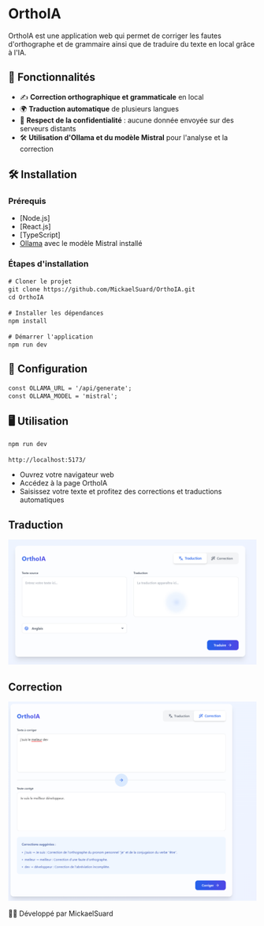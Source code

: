 # OrthoIA

OrthoIA est une application web qui permet de corriger les fautes d'orthographe et de grammaire ainsi que de traduire du texte en local grâce à l'IA.

## 🚀 Fonctionnalités

- ✍️ **Correction orthographique et grammaticale** en local  
- 🌍 **Traduction automatique** de plusieurs langues  
- 🔐 **Respect de la confidentialité** : aucune donnée envoyée sur des serveurs distants  
- 🛠 **Utilisation d'Ollama et du modèle Mistral** pour l'analyse et la correction  

## 🛠️ Installation

### Prérequis
- [Node.js]
- [React.js]
- [TypeScript]
- [Ollama](https://ollama.ai/) avec le modèle Mistral installé

### Étapes d'installation
```
# Cloner le projet
git clone https://github.com/MickaelSuard/OrthoIA.git
cd OrthoIA

# Installer les dépendances
npm install

# Démarrer l'application
npm run dev
```

## 🔧️ Configuration
```
const OLLAMA_URL = '/api/generate';
const OLLAMA_MODEL = 'mistral';
```


## 🖥️️ Utilisation
```
npm run dev

http://localhost:5173/
```
- Ouvrez votre navigateur web
- Accédez à la page OrthoIA
- Saisissez votre texte et profitez des corrections et traductions automatiques

## Traduction
![alt text](image.png)
## Correction
![alt text](image-1.png)

👨‍💻 Développé par MickaelSuard
